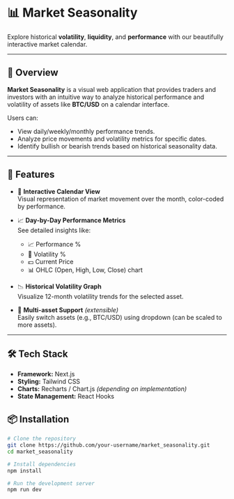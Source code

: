 # 📊 Market Seasonality

Explore historical **volatility**, **liquidity**, and **performance** with our beautifully interactive market calendar.

---

## 🚀 Overview

**Market Seasonality** is a visual web application that provides traders and investors with an intuitive way to analyze historical performance and volatility of assets like **BTC/USD** on a calendar interface.

Users can:
- View daily/weekly/monthly performance trends.
- Analyze price movements and volatility metrics for specific dates.
- Identify bullish or bearish trends based on historical seasonality data.

---

## 📌 Features

- 📆 **Interactive Calendar View**  
  Visual representation of market movement over the month, color-coded by performance.

- 📈 **Day-by-Day Performance Metrics**  
  See detailed insights like:
  - 📈 Performance %
  - 🌊 Volatility %
  - 💵 Current Price
  - 📊 OHLC (Open, High, Low, Close) chart

- 📉 **Historical Volatility Graph**  
  Visualize 12-month volatility trends for the selected asset.

- 📁 **Multi-asset Support** *(extensible)*  
  Easily switch assets (e.g., BTC/USD) using dropdown (can be scaled to more assets).

---

## 🛠️ Tech Stack

- **Framework:** Next.js
- **Styling:** Tailwind CSS
- **Charts:** Recharts / Chart.js *(depending on implementation)*
- **State Management:** React Hooks


## 📦 Installation

```bash
# Clone the repository
git clone https://github.com/your-username/market_seasonality.git
cd market_seasonality

# Install dependencies
npm install

# Run the development server
npm run dev
